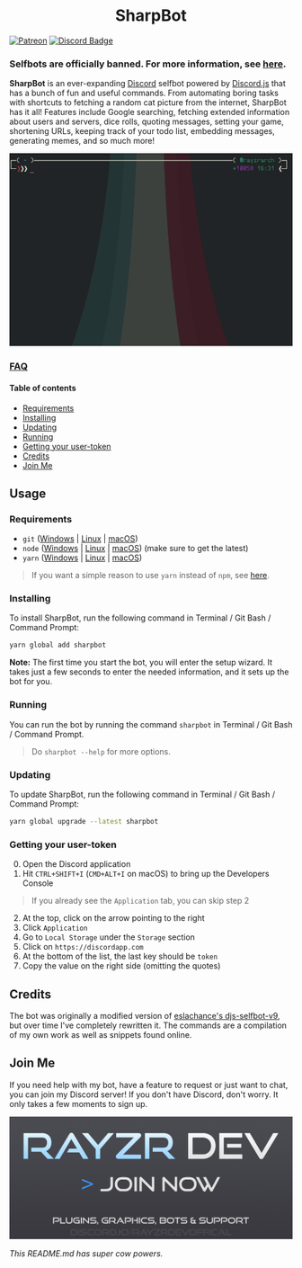 <h1 align="center">SharpBot</h1>

[![Patreon](http://ionicabizau.github.io/badges/patreon.svg)](https://patreon.com/Rayzr522)
[![Discord Badge](https://discordapp.com/api/guilds/282207139752050688/embed.png)](https://discord.io/rayzrdevofficial)

### Selfbots are officially banned. For more information, see [here](https://github.com/RayzrDev/SharpBot/issues/116#issuecomment-335036210).

**SharpBot** is an ever-expanding [Discord](http://discordapp.com) selfbot powered by [Discord.js](https://discord.js.org/#/) that has a bunch of fun and useful commands. From automating boring tasks with shortcuts to fetching a random cat picture from the internet, SharpBot has it all! Features include Google searching, fetching extended information about users and servers, dice rolls, quoting messages, setting your game, shortening URLs, keeping track of your todo list, embedding messages, generating memes, and so much more!

![SharpBot installer GIF](res/sharpbot.gif)

### [FAQ](docs/FAQ.md)

#### Table of contents
- [Requirements](#requirements)
- [Installing](#installing)
- [Updating](#updating)
- [Running](#running)
- [Getting your user-token](#getting-your-user-token)
- [Credits](#credits)
- [Join Me](#join-me)

## Usage
### Requirements
- `git` ([Windows](https://git-scm.com/download/win) | [Linux](https://git-scm.com/download/linux) | [macOS](https://git-scm.com/download/mac))
- `node` ([Windows](https://nodejs.org/en/download/current/) | [Linux](https://nodejs.org/en/download/package-manager/) | [macOS](https://nodejs.org/en/download/current/)) (make sure to get the latest)
- `yarn` ([Windows](https://yarnpkg.com/en/docs/install#windows-tab) | [Linux](https://yarnpkg.com/en/docs/install#linux-tab) | [macOS](https://yarnpkg.com/en/docs/install#mac-tab))

> If you want a simple reason to use `yarn` instead of `npm`, see [here](https://github.com/RayzrDev/SharpBot/wiki/Why-Yarn%3F).

### Installing
To install SharpBot, run the following command in Terminal / Git Bash / Command Prompt:

```bash
yarn global add sharpbot
```

**Note:** The first time you start the bot, you will enter the setup wizard. It takes just a few seconds to enter the needed information, and it sets up the bot for you.

### Running
You can run the bot by running the command `sharpbot` in Terminal / Git Bash / Command Prompt.

> Do `sharpbot --help` for more options.

### Updating
To update SharpBot, run the following command in Terminal / Git Bash / Command Prompt:

```bash
yarn global upgrade --latest sharpbot
```

### Getting your user-token
0. Open the Discord application
1. Hit `CTRL+SHIFT+I` (`CMD+ALT+I` on macOS) to bring up the Developers Console
> If you already see the `Application` tab, you can skip step 2
2. At the top, click on the arrow pointing to the right
3. Click `Application`
4. Go to `Local Storage` under the `Storage` section
5. Click on `https://discordapp.com`
6. At the bottom of the list, the last key should be `token`
7. Copy the value on the right side (omitting the quotes)

## Credits
The bot was originally a modified version of [eslachance's djs-selfbot-v9](https://github.com/eslachance/djs-selfbot-v9), but over time I've completely rewritten it. The commands are a compilation of my own work as well as snippets found online.

## Join Me
If you need help with my bot, have a feature to request or just want to chat, you can join my Discord server! If you don't have Discord, don't worry. It only takes a few moments to sign up.

[![Discord Badge](https://github.com/Rayzr522/ProjectResources/raw/master/RayzrDev/badge-small.png)](https://discord.io/rayzrdevofficial)

*This README.md has super cow powers.*

